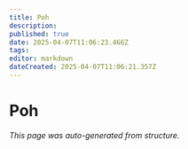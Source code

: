 ```yaml
---
title: Poh
description: 
published: true
date: 2025-04-07T11:06:23.466Z
tags: 
editor: markdown
dateCreated: 2025-04-07T11:06:21.357Z
---
```


# Poh

*This page was auto-generated from structure.*